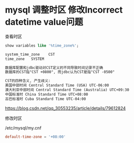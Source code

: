 # mysql 调整时区 修改Incorrect datetime value问题


查看时区

```sql
show variables like '%time_zone%';
```

```txt
system_time_zone	CST
time_zone	SYSTEM
```

```txt
数据库配置和jdbc驱动对CST定义的不同导致时间记录不正确
数据库的CST指"CST +0800", 而jdbc认为CST是指"CST -0500"

CST的四种含义, 产生歧义:
美国中部时间 Central Standard Time (USA) UTC-06:00
澳大利亚中部时间 Central Standard Time (Australia) UTC+09:30
中国标准时 China Standard Time UTC+08:00
古巴标准时 Cuba Standard Time UTC-04:00
```

https://blog.csdn.net/qq_30553235/article/details/79612824

修改时区

/etc/mysql/my.cnf

```cnf
default-time-zone = '+08:00'
```
